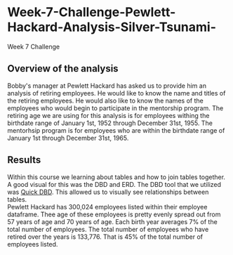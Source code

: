 # Week-7-Challenge-Pewlett-Hackard-Analysis-Silver-Tsunami-
Week 7 Challenge

## Overview of the analysis
Bobby's manager at Pewlett Hackard has asked us to provide him an analysis of retiring employees. He would like to know the name and titles of the retiring employees. He would also like to know the names of the employees who would begin to participate in the mentorship program. The retiring age we are using for this analysis is for employees withing the birthdate range of January 1st, 1952 through December 31st, 1955. The mentorhsip program is for employees who are within the birthdate range of January 1st through December 31st, 1965. 

## Results

Within this course we learning about tables and how to join tables together. A good visual for this was the DBD and ERD. The DBD tool that we utilized was [Quick DBD](http://quickdatabasediagrams.com/). This allowed us to visually see relationships between tables.  
Pewlett Hackard has 300,024 employees listed within their employee dataframe. Thee age of these employees is pretty evenly spread out from 57 years of age and 70 years of age. Each birth year averages 7% of the total number of employees. The total number of employees who have retired over the years is 133,776. That is 45% of the total number of employees listed. 


